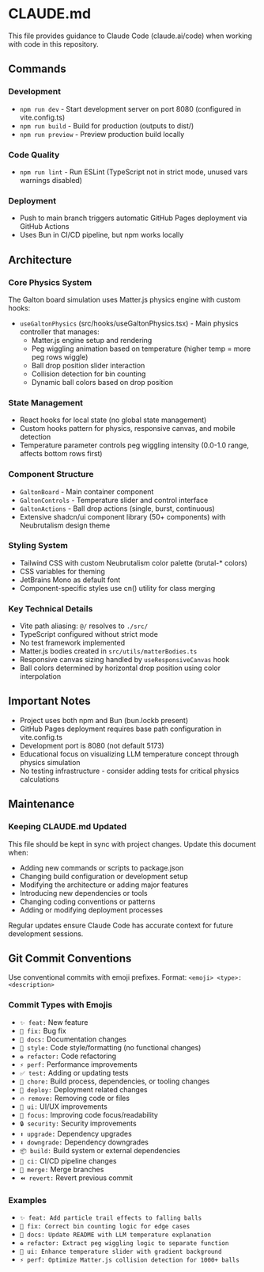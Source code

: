 # CLAUDE.md

This file provides guidance to Claude Code (claude.ai/code) when working with code in this repository.

## Commands

### Development
- `npm run dev` - Start development server on port 8080 (configured in vite.config.ts)
- `npm run build` - Build for production (outputs to dist/)
- `npm run preview` - Preview production build locally

### Code Quality
- `npm run lint` - Run ESLint (TypeScript not in strict mode, unused vars warnings disabled)

### Deployment
- Push to main branch triggers automatic GitHub Pages deployment via GitHub Actions
- Uses Bun in CI/CD pipeline, but npm works locally

## Architecture

### Core Physics System
The Galton board simulation uses Matter.js physics engine with custom hooks:
- `useGaltonPhysics` (src/hooks/useGaltonPhysics.tsx) - Main physics controller that manages:
  - Matter.js engine setup and rendering
  - Peg wiggling animation based on temperature (higher temp = more peg rows wiggle)
  - Ball drop position slider interaction
  - Collision detection for bin counting
  - Dynamic ball colors based on drop position

### State Management
- React hooks for local state (no global state management)
- Custom hooks pattern for physics, responsive canvas, and mobile detection
- Temperature parameter controls peg wiggling intensity (0.0-1.0 range, affects bottom rows first)

### Component Structure
- `GaltonBoard` - Main container component
- `GaltonControls` - Temperature slider and control interface
- `GaltonActions` - Ball drop actions (single, burst, continuous)
- Extensive shadcn/ui component library (50+ components) with Neubrutalism design theme

### Styling System
- Tailwind CSS with custom Neubrutalism color palette (brutal-* colors)
- CSS variables for theming
- JetBrains Mono as default font
- Component-specific styles use cn() utility for class merging

### Key Technical Details
- Vite path aliasing: `@/` resolves to `./src/`
- TypeScript configured without strict mode
- No test framework implemented
- Matter.js bodies created in `src/utils/matterBodies.ts`
- Responsive canvas sizing handled by `useResponsiveCanvas` hook
- Ball colors determined by horizontal drop position using color interpolation

## Important Notes
- Project uses both npm and Bun (bun.lockb present)
- GitHub Pages deployment requires base path configuration in vite.config.ts
- Development port is 8080 (not default 5173)
- Educational focus on visualizing LLM temperature concept through physics simulation
- No testing infrastructure - consider adding tests for critical physics calculations

## Maintenance

### Keeping CLAUDE.md Updated
This file should be kept in sync with project changes. Update this document when:
- Adding new commands or scripts to package.json
- Changing build configuration or development setup
- Modifying the architecture or adding major features
- Introducing new dependencies or tools
- Changing coding conventions or patterns
- Adding or modifying deployment processes

Regular updates ensure Claude Code has accurate context for future development sessions.

## Git Commit Conventions

Use conventional commits with emoji prefixes. Format: `<emoji> <type>: <description>`

### Commit Types with Emojis
- `✨ feat:` New feature
- `🐛 fix:` Bug fix
- `📝 docs:` Documentation changes
- `🎨 style:` Code style/formatting (no functional changes)
- `♻️ refactor:` Code refactoring
- `⚡ perf:` Performance improvements
- `✅ test:` Adding or updating tests
- `🔧 chore:` Build process, dependencies, or tooling changes
- `🚀 deploy:` Deployment related changes
- `🔥 remove:` Removing code or files
- `💄 ui:` UI/UX improvements
- `🎯 focus:` Improving code focus/readability
- `🔒 security:` Security improvements
- `⬆️ upgrade:` Dependency upgrades
- `⬇️ downgrade:` Dependency downgrades
- `📦 build:` Build system or external dependencies
- `👷 ci:` CI/CD pipeline changes
- `🔀 merge:` Merge branches
- `⏪ revert:` Revert previous commit

### Examples
- `✨ feat: Add particle trail effects to falling balls`
- `🐛 fix: Correct bin counting logic for edge cases`
- `📝 docs: Update README with LLM temperature explanation`
- `♻️ refactor: Extract peg wiggling logic to separate function`
- `💄 ui: Enhance temperature slider with gradient background`
- `⚡ perf: Optimize Matter.js collision detection for 1000+ balls`